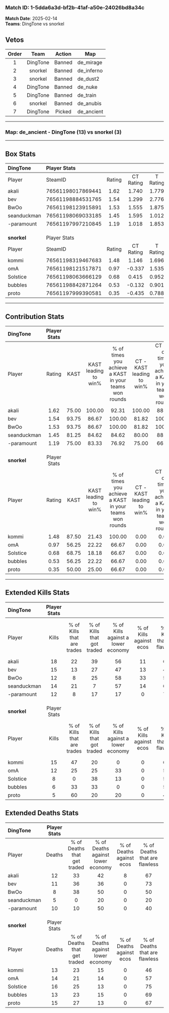 ### Match ID: 1-5dda6a3d-bf2b-41af-a50e-24026bd8a34c  
**Match Date**: 2025-02-14  
**Teams**: DingTone vs snorkel  

## Vetos  

| Order | Team | Action | Map |
| :---: | :--: | :----: | --- |
| 1 | DingTone | Banned | de_mirage |
| 2 | snorkel | Banned | de_inferno |
| 3 | snorkel | Banned | de_dust2 |
| 4 | DingTone | Banned | de_nuke |
| 5 | DingTone | Banned | de_train |
| 6 | snorkel | Banned | de_anubis |
| 7 | DingTone | Picked | de_ancient |

---  

### **Map**: de_ancient - DingTone (13) vs snorkel (3)  
---  

## Box Stats  

| **DingTone** | Player Stats      |        |           |          |       |       |       |         |        |      |     |
| :- | :- | :-: | :-: | :-: | :-: | :-: | :-: | :-: | :-: | :-: | :-: |
| Player       | SteamID           | Rating | CT Rating | T Rating | KAST  |  ADR  | Kills | Assists | Deaths | K/D  | HS% |
| akali        | 76561198017869441 |  1.62  |   1.740   |  1.779   | 75.00 | 124.3 |  18   |    6    |   12   | 1.50 | 44  |
| bev          | 76561198884531765 |  1.54  |   1.299   |  2.776   | 93.75 | 100.2 |  15   |    4    |   11   | 1.36 | 73  |
| BwOo         | 76561198123915891 |  1.53  |   1.555   |  1.875   | 93.75 | 98.0  |  12   |   15    |   8    | 1.50 | 50  |
| seanduckman  | 76561198069033185 |  1.45  |   1.595   |  1.012   | 81.25 | 60.3  |  14   |    2    |   5    | 2.80 | 35  |
| -paramount   | 76561197997210845 |  1.19  |   1.018   |  1.853   | 75.00 | 78.3  |  12   |    3    |   10   | 1.20 | 50  |
|              |                   |        |           |          |       |       |       |         |        |      |     |
|              |                   |        |           |          |       |       |       |         |        |      |     |
|              |                   |        |           |          |       |       |       |         |        |      |     |
| **snorkel**  | Player Stats      |        |           |          |       |       |       |         |        |      |     |
| Player       | SteamID           | Rating | CT Rating | T Rating | KAST  |  ADR  | Kills | Assists | Deaths | K/D  | HS% |
| kommi        | 76561198319467683 |  1.48  |   1.146   |  1.696   | 87.50 | 118.8 |  15   |    4    |   13   | 1.15 | 73  |
| omA          | 76561198121517871 |  0.97  |  -0.337   |  1.535   | 56.25 | 93.7  |  12   |    2    |   14   | 0.86 | 33  |
| Solstice     | 76561198063666129 |  0.68  |   0.415   |  0.952   | 68.75 | 63.4  |   8   |    3    |   16   | 0.50 | 75  |
| bubbIes      | 76561198842871264 |  0.53  |  -0.132   |  0.901   | 56.25 | 45.8  |   6   |    4    |   13   | 0.46 | 66  |
| proto        | 76561197999390581 |  0.35  |  -0.435   |  0.788   | 50.00 | 40.6  |   5   |    3    |   15   | 0.33 | 60  |
---  

## Contribution Stats  

| **DingTone** | Player Stats |       |                      |                                                        |                           |                                                             |                          |                                                            |
| :- | :-: | :-: | :-: | :-: | :-: | :-: | :-: | :-: |
| Player       |    Rating    | KAST  | KAST leading to win% | % of times you achieve a KAST in your teams won rounds | CT - KAST leading to win% | CT - % of times you achieve a KAST in your teams won rounds | T - KAST leading to win% | T - % of times you achieve a KAST in your teams won rounds |
| akali        |     1.62     | 75.00 |        100.00        |                         92.31                          |          100.00           |                            88.89                            |          100.00          |                           100.00                           |
| bev          |     1.54     | 93.75 |        86.67         |                         100.00                         |           81.82           |                           100.00                            |          100.00          |                           100.00                           |
| BwOo         |     1.53     | 93.75 |        86.67         |                         100.00                         |           81.82           |                           100.00                            |          100.00          |                           100.00                           |
| seanduckman  |     1.45     | 81.25 |        84.62         |                         84.62                          |           80.00           |                            88.89                            |          100.00          |                           75.00                            |
| -paramount   |     1.19     | 75.00 |        83.33         |                         76.92                          |           75.00           |                            66.67                            |          100.00          |                           100.00                           |
|              |              |       |                      |                                                        |                           |                                                             |                          |                                                            |
|              |              |       |                      |                                                        |                           |                                                             |                          |                                                            |
|              |              |       |                      |                                                        |                           |                                                             |                          |                                                            |
| **snorkel**  | Player Stats |       |                      |                                                        |                           |                                                             |                          |                                                            |
| Player       |    Rating    | KAST  | KAST leading to win% | % of times you achieve a KAST in your teams won rounds | CT - KAST leading to win% | CT - % of times you achieve a KAST in your teams won rounds | T - KAST leading to win% | T - % of times you achieve a KAST in your teams won rounds |
| kommi        |     1.48     | 87.50 |        21.43         |                         100.00                         |           0.00            |                            0.00                             |          27.27           |                           100.00                           |
| omA          |     0.97     | 56.25 |        22.22         |                         66.67                          |           0.00            |                            0.00                             |          22.22           |                           66.67                            |
| Solstice     |     0.68     | 68.75 |        18.18         |                         66.67                          |           0.00            |                            0.00                             |          20.00           |                           66.67                            |
| bubbIes      |     0.53     | 56.25 |        22.22         |                         66.67                          |           0.00            |                            0.00                             |          25.00           |                           66.67                            |
| proto        |     0.35     | 50.00 |        25.00         |                         66.67                          |           0.00            |                            0.00                             |          25.00           |                           66.67                            |
---  

## Extended Kills Stats  

| **DingTone** | Player Stats |                            |                            |                                    |                         |                              |                                 |                                       |                    |           |
| :- | :-: | :-: | :-: | :-: | :-: | :-: | :-: | :-: | :-: | :-: |
| Player       |    Kills     | % of Kills that are trades | % of Kills that got traded | % of Kills against a lower economy | % of Kills against ecos | % of Kills that are flawless | % of Kills that are close duels | % of Kills that are assisted by flash | Pistol Round Kills | AWP Kills |
| akali        |      18      |             22             |             39             |                 56                 |           11            |              67              |                6                |                   6                   |         0          |     3     |
| bev          |      15      |             13             |             27             |                 47                 |           13            |              47              |                7                |                   7                   |         0          |     3     |
| BwOo         |      12      |             8              |             25             |                 58                 |           33            |              58              |               17                |                   0                   |         0          |     0     |
| seanduckman  |      14      |             21             |             7              |                 57                 |           14            |              64              |               14                |                   0                   |         0          |     0     |
| -paramount   |      12      |             8              |             17             |                 17                 |            0            |              75              |                8                |                   8                   |         7          |     3     |
|              |              |                            |                            |                                    |                         |                              |                                 |                                       |                    |           |
|              |              |                            |                            |                                    |                         |                              |                                 |                                       |                    |           |
|              |              |                            |                            |                                    |                         |                              |                                 |                                       |                    |           |
| **snorkel**  | Player Stats |                            |                            |                                    |                         |                              |                                 |                                       |                    |           |
| Player       |    Kills     | % of Kills that are trades | % of Kills that got traded | % of Kills against a lower economy | % of Kills against ecos | % of Kills that are flawless | % of Kills that are close duels | % of Kills that are assisted by flash | Pistol Round Kills | AWP Kills |
| kommi        |      15      |             47             |             20             |                 0                  |            0            |              60              |                7                |                   0                   |         2          |     3     |
| omA          |      12      |             25             |             25             |                 33                 |            0            |              58              |                0                |                   8                   |         0          |     0     |
| Solstice     |      8       |             0              |             38             |                 13                 |            0            |              50              |               25                |                   0                   |         0          |     3     |
| bubbIes      |      6       |             33             |             33             |                 0                  |            0            |              50              |               17                |                   0                   |         0          |     2     |
| proto        |      5       |             60             |             20             |                 20                 |            0            |              40              |                0                |                   0                   |         0          |     0     |
## Extended Deaths Stats  

| **DingTone** | Player Stats |                             |                                   |                          |                               |                            |                           |               |
| :- | :-: | :-: | :-: | :-: | :-: | :-: | :-: | :-: |
| Player       |    Deaths    | % of Deaths that get traded | % of Deaths against lower economy | % of Deaths against ecos | % of Deaths that are flawless | % of Deaths that are close | % of Deaths while blinded | Deaths to AWP |
| akali        |      12      |             33              |                42                 |            8             |              67               |             0              |             0             |       0       |
| bev          |      11      |             36              |                36                 |            0             |              73               |             0              |             0             |       1       |
| BwOo         |      8       |             38              |                50                 |            0             |              50               |             13             |             0             |       0       |
| seanduckman  |      5       |              0              |                20                 |            0             |              20               |             20             |            20             |       0       |
| -paramount   |      10      |             10              |                50                 |            0             |              40               |             20             |             0             |       1       |
|              |              |                             |                                   |                          |                               |                            |                           |               |
|              |              |                             |                                   |                          |                               |                            |                           |               |
|              |              |                             |                                   |                          |                               |                            |                           |               |
| **snorkel**  | Player Stats |                             |                                   |                          |                               |                            |                           |               |
| Player       |    Deaths    | % of Deaths that get traded | % of Deaths against lower economy | % of Deaths against ecos | % of Deaths that are flawless | % of Deaths that are close | % of Deaths while blinded | Deaths to AWP |
| kommi        |      13      |             23              |                15                 |            0             |              46               |             8              |             0             |       1       |
| omA          |      14      |             21              |                14                 |            0             |              57               |             29             |             0             |       2       |
| Solstice     |      16      |             25              |                13                 |            0             |              75               |             13             |             0             |       1       |
| bubbIes      |      13      |             23              |                15                 |            0             |              69               |             0              |             8             |       2       |
| proto        |      15      |             27              |                13                 |            0             |              67               |             0              |            13             |       1       |
